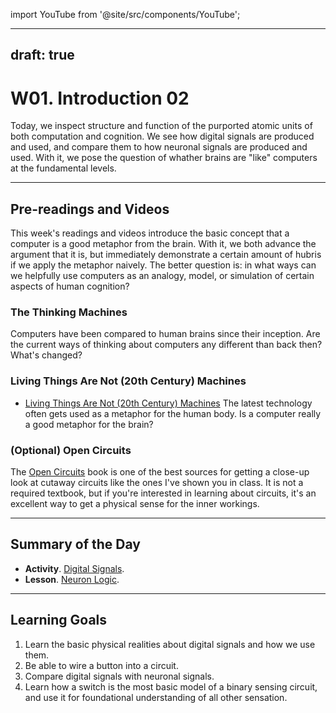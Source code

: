 import YouTube from '@site/src/components/YouTube';

---
draft: true
---

# W01. Introduction 02
Today, we inspect structure and function of the purported atomic units of both computation and cognition. We see how digital signals are produced and used, and compare them to how neuronal signals are produced and used. With it, we pose the question of whather brains are "like" computers at the fundamental levels.

---
## Pre-readings and Videos
This week's readings and videos introduce the basic concept that a computer is a good metaphor from the brain. With it, we both advance the argument that it is, but immediately demonstrate a certain amount of hubris if we apply the metaphor naively. The better question is: in what ways can we helpfully use computers as an analogy, model, or simulation of certain aspects of human cognition?

### The Thinking Machines
<YouTube id="clud9Il8DXU" />
Computers have been compared to human brains since their inception. Are the current ways of thinking about computers any different than back then? What's changed?

### Living Things Are Not (20th Century) Machines
- [Living Things Are Not (20th Century) Machines](https://www.frontiersin.org/journals/ecology-and-evolution/articles/10.3389/fevo.2021.650726/full)
The latest technology often gets used as a metaphor for the human body. Is a computer really a good metaphor for the brain?

### (Optional) Open Circuits
The [Open Circuits](https://opencircuitsbook.com/) book is one of the best sources for getting a close-up look at cutaway circuits like the ones I've shown you in class. It is not a required textbook, but if you're interested in learning about circuits, it's an excellent way to get a physical sense for the inner workings.

---
## Summary of the Day

- **Activity**. [Digital Signals](/docs/teaching/activities/activity-01-signals.md).
- **Lesson**. [Neuron Logic](/docs/teaching/lessons/neuron-logic).

---
## Learning Goals
1. Learn the basic physical realities about digital signals and how we use them.
2. Be able to wire a button into a circuit.
3. Compare digital signals with neuronal signals.
4. Learn how a switch is the most basic model of a binary sensing circuit, and use it for foundational understanding of all other sensation.